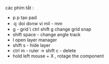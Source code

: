 các phím tắt :
- p p tạo pad 
- ｑ doi donw vi mil - mm 
- g - grid \ ctrl shift g change grid snap 
- shift space - change angle track
- l open layer manager 
- shift s - hide layer 
- ctrl m - ruler  -> shift c - delete 
- hold left mouse + X , rotage the component 
